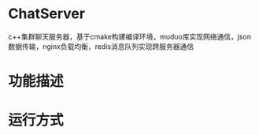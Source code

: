# ChatServer
c++集群聊天服务器，基于cmake构建编译环境，muduo库实现网络通信，json数据传输，nginx负载均衡，redis消息队列实现跨服务器通信

# 功能描述

# 运行方式
